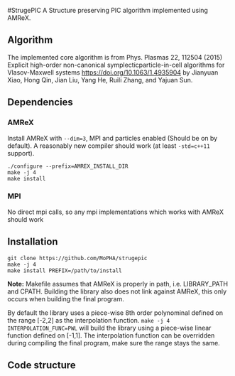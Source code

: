 #StrugePIC
A Structure preserving PIC algorithm implemented using AMReX.


## Algorithm

The implemented core algorithm is from Phys. Plasmas 22, 112504 (2015) Explicit high-order non-canonical symplecticparticle-in-cell algorithms for Vlasov-Maxwell systems <https://doi.org/10.1063/1.4935904> by Jianyuan Xiao, Hong Qin, Jian Liu, Yang He, Ruili Zhang, and Yajuan Sun.

## Dependencies 

### AMReX

Install AMReX with `--dim=3`, MPI and particles enabled (Should be on by default).
A reasonably new compiler should work (at least `-std=c++11` support).
```
./configure --prefix=AMREX_INSTALL_DIR
make -j 4
make install
```

### MPI

No direct mpi calls, so any mpi implementations which works with AMReX should work

## Installation

```
git clone https://github.com/MoPHA/strugepic
make -j 4
make install PREFIX=/path/to/install
```

**Note:** Makefile assumes that AMReX is properly in path, i.e. LIBRARY_PATH and CPATH.
Building the library also does not link against AMReX, this only occurs when building the final program.

By default the library uses a piece-wise 8th order polynominal defined on the range [-2,2] as the interpolation function.
`make -j 4 INTERPOLATION_FUNC=PWL` will build the library using a piece-wise linear function defined on [-1,1].
The interpolation function can be overridden during compiling the final program, make sure the range stays the same. 

## Code structure
